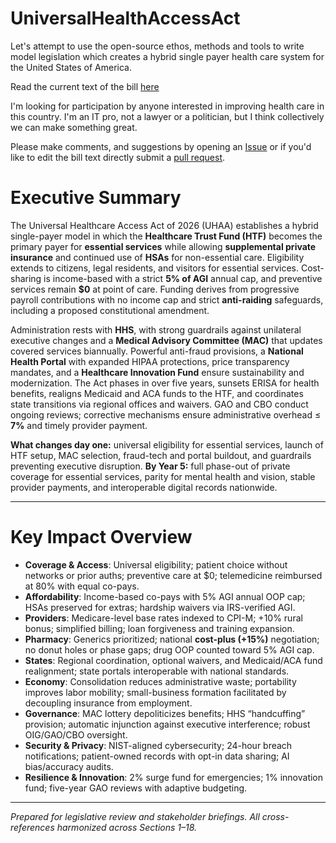 # UniversalHealthAccessAct
Let's attempt to use the open-source ethos, methods and tools to write model legislation which creates a hybrid single payer health care system for the United States of America.

Read the current text of the bill [here](https://github.com/erikpt/UniversalHealthAccessAct/blob/main/Bill_Text.md)

I'm looking for participation by anyone interested in improving health care in this country. I'm an IT pro, not a lawyer or a politician, but I think collectively we can make something great.

Please make comments, and suggestions by opening an [Issue](https://github.com/erikpt/UniversalHealthAccessAct/issues) or if you'd like to edit the bill text directly submit a [pull request](https://docs.github.com/en/pull-requests/collaborating-with-pull-requests/proposing-changes-to-your-work-with-pull-requests/about-pull-requests).



# Executive Summary

The Universal Healthcare Access Act of 2026 (UHAA) establishes a hybrid single-payer model in which the **Healthcare Trust Fund (HTF)** becomes the primary payer for **essential services** while allowing **supplemental private insurance** and continued use of **HSAs** for non-essential care. Eligibility extends to citizens, legal residents, and visitors for essential services. Cost-sharing is income-based with a strict **5% of AGI** annual cap, and preventive services remain **$0** at point of care. Funding derives from progressive payroll contributions with no income cap and strict **anti-raiding** safeguards, including a proposed constitutional amendment.

Administration rests with **HHS**, with strong guardrails against unilateral executive changes and a **Medical Advisory Committee (MAC)** that updates covered services biannually. Powerful anti-fraud provisions, a **National Health Portal** with expanded HIPAA protections, price transparency mandates, and a **Healthcare Innovation Fund** ensure sustainability and modernization. The Act phases in over five years, sunsets ERISA for health benefits, realigns Medicaid and ACA funds to the HTF, and coordinates state transitions via regional offices and waivers. GAO and CBO conduct ongoing reviews; corrective mechanisms ensure administrative overhead ≤ **7%** and timely provider payment.

**What changes day one:** universal eligibility for essential services, launch of HTF setup, MAC selection, fraud-tech and portal buildout, and guardrails preventing executive disruption. **By Year 5:** full phase-out of private coverage for essential services, parity for mental health and vision, stable provider payments, and interoperable digital records nationwide.

---

# Key Impact Overview

* **Coverage & Access**: Universal eligibility; patient choice without networks or prior auths; preventive care at $0; telemedicine reimbursed at 80% with equal co-pays.
* **Affordability**: Income-based co-pays with 5% AGI annual OOP cap; HSAs preserved for extras; hardship waivers via IRS-verified AGI.
* **Providers**: Medicare-level base rates indexed to CPI-M; +10% rural bonus; simplified billing; loan forgiveness and training expansion.
* **Pharmacy**: Generics prioritized; national **cost-plus (+15%)** negotiation; no donut holes or phase gaps; drug OOP counted toward 5% AGI cap.
* **States**: Regional coordination, optional waivers, and Medicaid/ACA fund realignment; state portals interoperable with national standards.
* **Economy**: Consolidation reduces administrative waste; portability improves labor mobility; small-business formation facilitated by decoupling insurance from employment.
* **Governance**: MAC lottery depoliticizes benefits; HHS “handcuffing” provision; automatic injunction against executive interference; robust OIG/GAO/CBO oversight.
* **Security & Privacy**: NIST-aligned cybersecurity; 24-hour breach notifications; patient-owned records with opt-in data sharing; AI bias/accuracy audits.
* **Resilience & Innovation**: 2% surge fund for emergencies; 1% innovation fund; five-year GAO reviews with adaptive budgeting.

---

*Prepared for legislative review and stakeholder briefings. All cross-references harmonized across Sections 1–18.*
